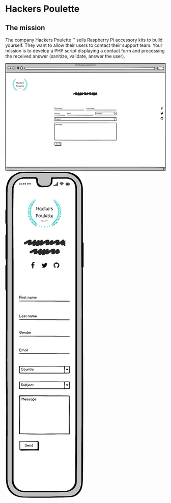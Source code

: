 # Hackers Poulette

## The mission

The company Hackers Poulette ™ sells Raspberry Pi accessory kits to build yourself. They want to allow their users to contact their support team. Your mission is to develop a PHP script displaying a contact form and processing the received answer (sanitize, validate, answer the user).

![desktop](readme-img/desktop.png)
![desktop](readme-img/mobile.png)